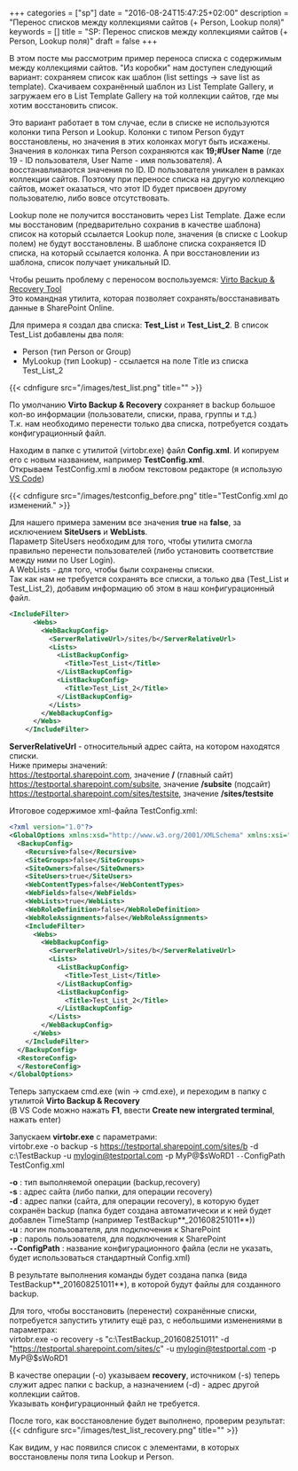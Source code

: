 +++
categories = ["sp"]
date = "2016-08-24T15:47:25+02:00"
description = "Перенос списков между коллекциями сайтов (+ Person, Lookup поля)"
keywords = []
title = "SP: Перенос списков между коллекциями сайтов (+ Person, Lookup поля)"
draft = false
+++

В этом посте мы рассмотрим пример переноса списка с содержимым между коллекциями сайтов.
"Из коробки" нам доступен следующий вариант: сохраняем список как шаблон (list settings -> save list as template).
Cкачиваем сохранённый шаблон из List Template Gallery, и загружаем его в List Template Gallery на той
коллекции сайтов, где мы хотим восстановить список. 
<!--more-->
Это вариант работает в том случае, если в списке не используются колонки типа Person и Lookup.
Колонки с типом Person будут восстановлены, но значения в этих колонках могут быть искажены.
Значения в колонках типа Person сохраняются как **19;#User Name** (где 19 - ID пользователя, User Name - имя пользователя).
А восстанавливаются значения по ID. ID пользователя уникален в рамках коллекции сайтов. Поэтому при переносе списка на другую
коллекцию сайтов, может оказаться, что этот ID будет присвоен другому пользователю, либо вовсе отсутствовать.

Lookup поле не получится восстановить через List Template. Даже если мы восстановим (предварительно сохранив в качестве шаблона) 
список на который ссылается Lookup поле, значения (в списке с Lookup полем) не будут восстановлены. В шаблоне списка сохраняется
ID списка, на который ссылается колонка. А при восстановлении из шаблона, список получает уникальный ID.    
 
 Чтобы решить проблему с переноcом воспользуемся: [Virto Backup & Recovery Tool](http://download.virtosoftware.com/utils/Virto.BackupAndRecovery.Cmd.zip)  
 Это командная утилита, которая позволяет сохранять/восстанавивать данные в SharePoint Online.

 Для примера я создал два списка: **Test_List** и **Test_List_2**. В список Test_List добавлены два поля:    
 - Person (тип Person or Group)  
 - MyLookup (тип Lookup) - ссылается на поле Title из списка Test_List_2

{{< cdnfigure src="/images/test_list.png" title="" >}}

По умолчанию **Virto Backup & Recovery** сохраняет в backup большое кол-во информации (пользователи, списки, права, группы и т.д.)  
Т.к. нам необходимо перенести только два списка, потребуется создать конфигурационный файл.

Находим в папке с утилитой (virtobr.exe) файл **Config.xml**. И копируем его с новым названием, например **TestConfig.xml**.  
Открываем TestConfig.xml в любом текстовом редакторе (я использую [VS Code](https://code.visualstudio.com))

{{< cdnfigure src="/images/testconfig_before.png" title="TestConfig.xml до изменений." >}}

Для нашего примера заменим все значения **true** на **false**, за исключением **SiteUsers** и **WebLists**.  
Параметр SiteUsers необходим для того, чтобы утилита смогла правильно перенести пользователей (либо установить соответствие между ними по User Login).  
А WebLists - для того, чтобы были сохранены списки.  
Так как нам не требуется сохранять все списки, а только два (Test_List и Test_List_2), добавим информацию об этом в наш конфигурационный файл.

```xml
<IncludeFilter>
      <Webs>
        <WebBackupConfig>
          <ServerRelativeUrl>/sites/b</ServerRelativeUrl>
          <Lists>
            <ListBackupConfig>
              <Title>Test_List</Title>
            </ListBackupConfig>
            <ListBackupConfig>
              <Title>Test_List_2</Title>
            </ListBackupConfig>
          </Lists>
        </WebBackupConfig>
      </Webs>
    </IncludeFilter>
``` 

**ServerRelativeUrl** - относительный адрес сайта, на котором находятся списки.  
Ниже примеры значений:  
https://testportal.sharepoint.com, значение **/** (главный сайт)  
https://testportal.sharepoint.com/subsite, значение **/subsite** (подсайт)
https://testportal.sharepoint.com/sites/testsite, значение **/sites/testsite**   

Итоговое содержимое xml-файла TestConfig.xml:
```xml 
<?xml version="1.0"?>
<GlobalOptions xmlns:xsd="http://www.w3.org/2001/XMLSchema" xmlns:xsi="http://www.w3.org/2001/XMLSchema-instance">
  <BackupConfig>
    <Recursive>false</Recursive>
    <SiteGroups>false</SiteGroups>
    <SiteOwners>false</SiteOwners>
    <SiteUsers>true</SiteUsers>
    <WebContentTypes>false</WebContentTypes>
    <WebFields>false</WebFields>
    <WebLists>true</WebLists>
    <WebRoleDefinition>false</WebRoleDefinition>
    <WebRoleAssignments>false</WebRoleAssignments>
    <IncludeFilter>
      <Webs>
        <WebBackupConfig>
          <ServerRelativeUrl>/sites/b</ServerRelativeUrl>
          <Lists>
            <ListBackupConfig>
              <Title>Test_List</Title>
            </ListBackupConfig>
            <ListBackupConfig>
              <Title>Test_List_2</Title>
            </ListBackupConfig>
          </Lists>
        </WebBackupConfig>
      </Webs>
    </IncludeFilter>
  </BackupConfig>
  <RestoreConfig>
  </RestoreConfig>
</GlobalOptions>
```

Теперь запускаем cmd.exe (win -> cmd.exe), и переходим в папку с утилитой **Virto Backup & Recovery**  
(В VS Code можно нажать **F1**, ввести **Create new intergrated terminal**, нажать enter)  

Запускаем **virtobr.exe** с параметрами:     
virtobr.exe -o backup -s https://testportal.sharepoint.com/sites/b -d c:\TestBackup -u mylogin@testportal.com -p MyP@$sWoRD1 `--`ConfigPath TestConfig.xml
    
**-o** : тип выполняемой операции (backup,recovery)  
**-s** : адрес сайта (либо папки, для операции recovery)  
**-d** : адрес папки (сайта, для операции recovery), в которую будет сохранён backup (папка будет создана автоматически и к ней будет добавлен TimeStamp (например TestBackup**_201608251011**))  
**-u** : логин пользователя, для подключения к SharePoint  
**-p** : пароль пользователя, для подключения к SharePoint  
**`--`ConfigPath** : название конфигурационного файла (если не указать, будет использоваться стандартный Config.xml)

В результате выполнения команды будет создана папка (вида TestBackup**_201608251011**), в которой будут файлы
для созданного backup.

Для того, чтобы восстановить (перенести) сохранённые списки, потребуется запустить утилиту ещё раз, с небольшими изменениями в параметрах:  
virtobr.exe -o recovery -s "c:\TestBackup_201608251011" -d "https://testportal.sharepoint.com/sites/c" -u mylogin@testportal.com -p MyP@$sWoRD1

В качестве операции (-o) указываем **recovery**, источником (-s) теперь служит адрес папки с backup, а назначением (-d) - адрес другой коллекции сайтов.  
Указывать конфигурационный файл не требуется.

После того, как восстановление будет выполнено, проверим результат:
{{< cdnfigure src="/images/test_list_recovery.png" title="" >}}

Как видим, у нас появился список с элементами, в которых восстановлены поля типа Lookup и Person.  


